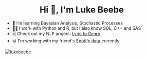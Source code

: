 <h1 align="center">Hi 👋, I'm Luke Beebe</h1>

- 🌱 I’m learning Bayesian Analysis, Stochastic Processes
- 👨‍💻 I work with Python and R, but I also know SQL, C++ and SAS
- 🗒️ Check out my NLP project: [Lyric to Genre](https://github.com/lukebeebe/Statistical-Learning/tree/1bcd15b7d0f05ff90f5e0e9fc13aa245682c8a92/Lyric%20to%20Genre%20Project)
- 📊 I'm working with my friend's [Spotify data](https://github.com/lukebeebe/Spotify-Data) currently

<p><img align="center" src="https://github-readme-stats.vercel.app/api/top-langs?username=lukebeebe&show_icons=true&locale=en&layout=compact" alt="lukebeebe" /></p>

<!---
lukebeebe/lukebeebe is a ✨ special ✨ repository because its `README.md` (this file) appears on your GitHub profile.
You can click the Preview link to take a look at your changes.
--->
